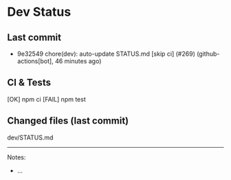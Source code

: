 # Dev Status

## Last commit
- 9e32549 chore(dev): auto-update STATUS.md [skip ci] (#269) (github-actions[bot], 46 minutes ago)
## CI & Tests
[OK] npm ci
[FAIL] npm test

## Changed files (last commit)
dev/STATUS.md

---
Notes:
- ...
